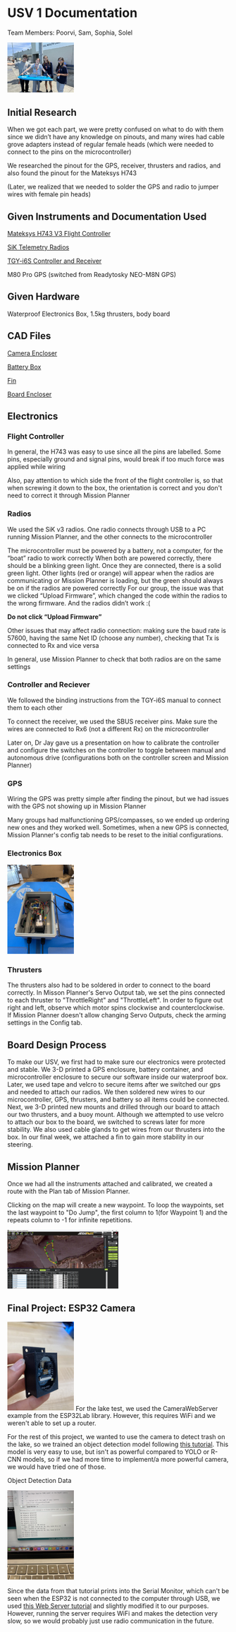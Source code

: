 # USV 1 Documentation

Team Members: Poorvi, Sam, Sophia, Solel

<img src="https://github.com/sophiaxd0/Cluster7-USV1/blob/main/images/usv1.jpg" width="30%" height="30%" />

## Initial Research

When we got each part, we were pretty confused on what to do with them since we didn’t have any knowledge on pinouts, and many wires had cable grove adapters instead of regular female heads (which were needed to connect to the pins on the microcontroller)

We researched the pinout for the GPS, receiver, thrusters and radios, and also found the pinout for the Mateksys H743 

  (Later, we realized that we needed to solder the GPS and radio to jumper wires with female pin heads) 
## Given Instruments and Documentation Used

[Mateksys H743 V3 Flight Controller](http://www.mateksys.com/?portfolio=h743-wing-v2)

[SiK Telemetry Radios](https://ardupilot.org/copter/docs/common-sik-telemetry-radio.html)

[TGY-i6S Controller and Receiver](https://hobbyking.com/en_us/turnigy-tgy-i6s-mode-1-digital-proportional-radio-control-system-black.html)

M80 Pro GPS (switched from Readytosky NEO-M8N GPS)

## Given Hardware
Waterproof Electronics Box, 1.5kg thrusters, body board

## CAD Files
[Camera Encloser](https://cad.onshape.com/documents/38377454961fcb99414ea19a/w/7607531d0b753042a246faf8/e/cd5d48836e7511ebab62a972?renderMode=0&uiState=64c92cd7a62ede3a7bc46788)

[Battery Box](https://cad.onshape.com/documents/52999a36e4d2f8787a262807/w/c4f805fec19dec18ea58386f/e/69482a6c11e3da87f98eadfe)

[Fin](https://cad.onshape.com/documents/23a63c0613274fd4bb029624/w/80638e86d99e1df4d45739fd/e/1327aad2d719c418d190c8e9)

[Board Encloser](https://cad.onshape.com/documents/0dca681ce908ec9cd0f42ce7/w/a8749228c95b8654e84dff5e/e/cc40f212ca8882072b8bcd19)


## Electronics
### Flight Controller
In general, the H743 was easy to use since all the pins are labelled. Some pins, especially ground and signal pins, would break if too much force was applied while wiring

Also, pay attention to which side the front of the flight controller is, so that when screwing it down to the box, the orientation is correct and you don't need to correct it through Mission Planner 
### Radios
We used the SiK v3 radios. One radio connects through USB to a PC running Mission Planner, and the other connects to the microcontroller

The microcontroller must be powered by a battery, not a computer, for the “boat” radio to work correctly 
When both are powered correctly, there should be a blinking green light. Once they are connected, there is a solid green light. Other lights (red or orange) will appear when the radios are communicating or Mission Planner is loading, but the green should always be on if the radios are powered correctly
For our group, the issue was that we clicked “Upload Firmware”, which changed the code within the radios to the wrong firmware. And the radios didn’t work :( 

**Do not click “Upload Firmware”**

Other issues that may affect radio connection: making sure the baud rate is 57600, having the same Net ID (choose any number), checking that Tx is connected to Rx and vice versa 

In general, use Mission Planner to check that both radios are on the same settings 

### Controller and Reciever

We followed the binding instructions from the TGY-i6S manual to connect them to each other

To connect the receiver, we used the SBUS receiver pins. Make sure the wires are connected to Rx6 (not a different Rx) on the microcontroller 

Later on, Dr Jay gave us a presentation on how to calibrate the controller and configure the switches on the controller to toggle between manual and autonomous drive (configurations both on the controller screen and Mission Planner)
### GPS
Wiring the GPS was pretty simple after finding the pinout, but we had issues with the GPS not showing up in Mission Planner

Many groups had malfunctioning GPS/compasses, so we ended up ordering new ones and they worked well. Sometimes, when a new GPS is connected, Mission Planner's config tab needs to be reset to the initial configurations. 

### Electronics Box
<img src="https://github.com/sophiaxd0/Cluster7-USV1/blob/main/images/electronics_box.jpg" width = "30%" height = "30%" />

### Thrusters
The thrusters also had to be soldered in order to connect to the board correctly. In Misson Planner's Servo Output tab, we set the pins connected to each thruster to "ThrottleRight" and "ThrottleLeft". In order to figure out right and left, observe which motor spins clockwise and counterclockwise. If Mission Planner doesn't allow changing Servo Outputs, check the arming settings in the Config tab. 

## Board Design Process

To make our USV, we first had to make sure our electronics were protected and stable. We 3-D printed a GPS enclosure, battery container, and microcontroller enclosure to secure our software inside our waterproof box. Later, we used tape and velcro to secure items after we switched our gps and needed to attach our radios.  We then soldered new wires to our microcontroller, GPS, thrusters, and battery so all items could be connected. Next, we 3-D printed new mounts and drilled through our board to attach our two thrusters, and a buoy mount. Although we attempted to use velcro to attach our box to the board, we switched to screws later for more stability. We also used cable glands to get wires from our thrusters into the box. In our final week, we attached a fin to gain more stability in our steering. 


## Mission Planner
Once we had all the instruments attached and calibrated, we created a route with the Plan tab of Mission Planner. 

Clicking on the map will create a new waypoint. To loop the waypoints, set the last waypoint to "Do Jump", the first column to 1(for Waypoint 1) and the repeats column to -1 for infinite repetitions. 

<img src="https://github.com/sophiaxd0/Cluster7-USV1/blob/main/images/waypoints.png" width="50%" height="50%"/>

## Final Project: ESP32 Camera 
<img src = "https://github.com/sophiaxd0/Cluster7-USV1/blob/main/images/camera.jpg" width="30%" height="30%"/>
For the lake test, we used the CameraWebServer example from the ESP32Lab library. However, this requires WiFi and we weren't able to set up a router. 

For the rest of this project, we wanted to use the camera to detect trash on the lake, so we trained an object detection model following [this tutorial](https://eloquentarduino.com/esp32-camera-object-detection/). This model is very easy to use, but isn't as powerful compared to YOLO or R-CNN models, so if we had more time to implement/a more powerful camera, we would have tried one of those. 

Object Detection Data

<img src = "https://github.com/sophiaxd0/Cluster7-USV1/blob/main/images/serial_detection.jpg" width="30%" height="30%"/>

Since the data from that tutorial prints into the Serial Monitor, which can't be seen when the ESP32 is not connected to the computer through USB, we used [this Web Server tutorial](https://randomnerdtutorials.com/esp32-web-server-sent-events-sse/#demonstration) and slightly modified it to our purposes. However, running the server requires WiFi and makes the detection very slow, so we would probably just use radio communication in the future. 
